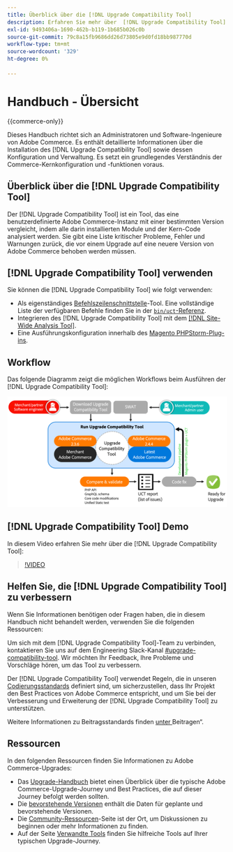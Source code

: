 ```yaml
---
title: Überblick über die [!DNL Upgrade Compatibility Tool]
description: Erfahren Sie mehr über  [!DNL Upgrade Compatibility Tool]  und wie Sie damit Ihr Adobe Commerce-Projekt unterstützen können.
exl-id: 9493406a-1690-462b-b119-1b685b026c0b
source-git-commit: 79c8a15fb9686dd26d73805e9d0fd18bb987770d
workflow-type: tm+mt
source-wordcount: '329'
ht-degree: 0%

---
```


# Handbuch - Übersicht

{{commerce-only}}

Dieses Handbuch richtet sich an Administratoren und Software-Ingenieure von Adobe Commerce. Es enthält detaillierte Informationen über die Installation des [!DNL Upgrade Compatibility Tool] sowie dessen Konfiguration und Verwaltung. Es setzt ein grundlegendes Verständnis der Commerce-Kernkonfiguration und -funktionen voraus.

## Überblick über die [!DNL Upgrade Compatibility Tool]

Der [!DNL Upgrade Compatibility Tool] ist ein Tool, das eine benutzerdefinierte Adobe Commerce-Instanz mit einer bestimmten Version vergleicht, indem alle darin installierten Module und der Kern-Code analysiert werden. Sie gibt eine Liste kritischer Probleme, Fehler und Warnungen zurück, die vor einem Upgrade auf eine neuere Version von Adobe Commerce behoben werden müssen.

## [!DNL Upgrade Compatibility Tool] verwenden

Sie können die [!DNL Upgrade Compatibility Tool] wie folgt verwenden:

- Als eigenständiges [Befehlszeilenschnittstelle](../upgrade-compatibility-tool/run.md)-Tool. Eine vollständige Liste der verfügbaren Befehle finden Sie in der [`bin/uct`-Referenz](../../tools/reference/uct.md).
- Integrieren des [!DNL Upgrade Compatibility Tool] mit dem [[!DNL Site-Wide Analysis Tool]](../upgrade-compatibility-tool/integrate-analysis-tool.md).
- Eine Ausführungskonfiguration innerhalb des [Magento PHPStorm-Plug-ins](../upgrade-compatibility-tool/run-configuration-phpstorm-plugin.md).

## Workflow

Das folgende Diagramm zeigt die möglichen Workflows beim Ausführen der [!DNL Upgrade Compatibility Tool]:

![[!DNL Upgrade Compatibility Tool] Diagramm](../../assets/upgrade-guide/uct-diagram-v5.png)

## [!DNL Upgrade Compatibility Tool] Demo

In diesem Video erfahren Sie mehr über die [!DNL Upgrade Compatibility Tool]:

>[!VIDEO](https://video.tv.adobe.com/v/3409509?quality=12&captions=ger)

## Helfen Sie, die [!DNL Upgrade Compatibility Tool] zu verbessern

Wenn Sie Informationen benötigen oder Fragen haben, die in diesem Handbuch nicht behandelt werden, verwenden Sie die folgenden Ressourcen:

Um sich mit dem [!DNL Upgrade Compatibility Tool]-Team zu verbinden, kontaktieren Sie uns auf dem Engineering Slack-Kanal [#upgrade-compatibility-tool](https://magentocommeng.slack.com/archives/C019Y143U9F). Wir möchten Ihr Feedback, Ihre Probleme und Vorschläge hören, um das Tool zu verbessern.

Der [!DNL Upgrade Compatibility Tool] verwendet Regeln, die in unseren [Codierungsstandards](https://developer.adobe.com/commerce/php/coding-standards/) definiert sind, um sicherzustellen, dass Ihr Projekt den Best Practices von Adobe Commerce entspricht, und um Sie bei der Verbesserung und Erweiterung der [!DNL Upgrade Compatibility Tool] zu unterstützen.

Weitere Informationen zu Beitragsstandards finden [&#x200B; unter &#x200B;](https://developer.adobe.com/commerce/php/coding-standards/contributing/)Beitragen“.

## Ressourcen

In den folgenden Ressourcen finden Sie Informationen zu Adobe Commerce-Upgrades:

- Das [Upgrade-Handbuch](../overview.md) bietet einen Überblick über die typische Adobe Commerce-Upgrade-Journey und Best Practices, die auf dieser Journey befolgt werden sollten.
- Die [bevorstehende Versionen](https://experienceleague.adobe.com/de/docs/commerce-operations/release/planning/schedule) enthält die Daten für geplante und bevorstehende Versionen.
- Die [Community-Ressourcen](https://developer.adobe.com/commerce/contributor/community/)-Seite ist der Ort, um Diskussionen zu beginnen oder mehr Informationen zu finden.
- Auf der Seite [Verwandte Tools](../upgrade-compatibility-tool/related-tools.md) finden Sie hilfreiche Tools auf Ihrer typischen Upgrade-Journey.
